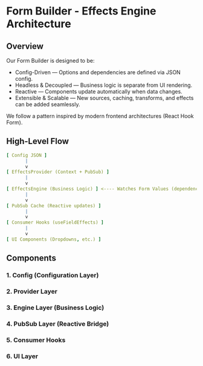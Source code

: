 # Form Builder - Effects Engine Architecture

## Overview

Our Form Builder is designed to be:

* Config-Driven — Options and dependencies are defined via JSON config.
* Headless & Decoupled — Business logic is separate from UI rendering.
* Reactive — Components update automatically when data changes.
* Extensible & Scalable — New sources, caching, transforms, and effects can be added seamlessly.

We follow a pattern inspired by modern frontend architectures (React Hook Form).

## High-Level Flow
```yaml
[ Config JSON ]
       |
       v
[ EffectsProvider (Context + PubSub) ]
       |
       v
[ EffectsEngine (Business Logic) ] <---- Watches Form Values (dependencies)
       |
       v
[ PubSub Cache (Reactive updates) ]
       |
       v
[ Consumer Hooks (useFieldEffects) ]
       |
       v
[ UI Components (Dropdowns, etc.) ]
```

## Components
### 1. Config (Configuration Layer)

### 2. Provider Layer

### 3. Engine Layer (Business Logic)

### 4. PubSub Layer (Reactive Bridge)

### 5. Consumer Hooks

### 6. UI Layer